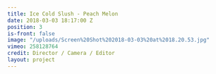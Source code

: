 ```yaml
---
title: Ice Cold Slush - Peach Melon
date: 2018-03-03 18:17:00 Z
position: 3
is-front: false
image: "/uploads/Screen%20Shot%202018-03-03%20at%2018.20.53.jpg"
vimeo: 258128764
credit: Director / Camera / Editor
layout: project
---
```


